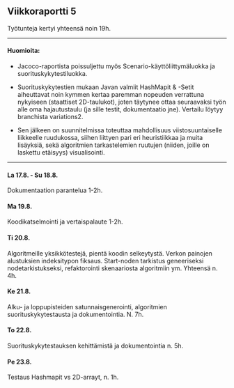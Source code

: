 ## Viikkoraportti 5

Työtunteja kertyi yhteensä noin 19h.

---

#### Huomioita:

* Jacoco-raportista poissuljettu myös Scenario-käyttöliittymäluokka ja suorituskykytestiluokka.

* Suorituskykytestien mukaan Javan valmiit HashMapit & -Setit aiheuttavat noin kymmen kertaa paremman nopeuden verrattuna nykyiseen (staattiset 2D-taulukot), joten täytynee ottaa seuraavaksi työn alle oma hajautustaulu (ja sille testit, dokumentaatio jne). Vertailu löytyy branchista variations2.

* Sen jälkeen on suunnitelmissa toteuttaa mahdollisuus viistosuuntaiselle liikkeelle ruudukossa, siihen liittyen pari eri heuristiikkaa ja muita lisäyksiä, sekä algoritmien tarkastelemien ruutujen (niiden, joille on laskettu etäisyys) visualisointi.

---

#### La 17.8. - Su 18.8.

Dokumentaation parantelua 1-2h.

#### Ma 19.8.

Koodikatselmointi ja vertaispalaute 1-2h.

#### Ti 20.8.

Algoritmeille yksikkötestejä, pientä koodin selkeytystä. Verkon painojen alustuksien indeksitypon fiksaus. Start-noden tarkistus geneeriseksi nodetarkistukseksi, refaktorointi skenaariosta algoritmiin ym. Yhteensä n. 4h.

#### Ke 21.8.

Alku- ja loppupisteiden satunnaisgenerointi, algoritmien suorituskykytestausta ja dokumentointia. N. 7h.

#### To 22.8.

Suorituskykytestauksen kehittämistä ja dokumentointia n. 5h.

#### Pe 23.8.

Testaus Hashmapit vs 2D-arrayt, n. 1h.